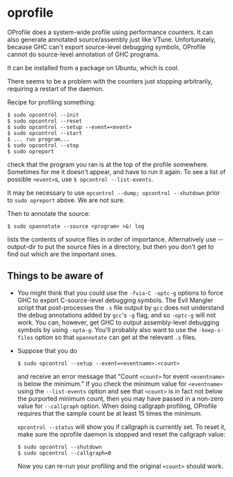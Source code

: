 # oprofile



OProfile does a system-wide profile using performance counters.  It can also generate annotated source/assembly just like VTune.  Unfortunately, because GHC can't export source-level debugging symbols, OProfile cannot do source-level annotation of GHC programs.



It can be installed from a package on Ubuntu, which is cool.



There seems to be a problem with the counters just stopping arbitrarily, requiring a restart of the daemon.



Recipe for profiling something:


```wiki
$ sudo opcontrol --init
$ sudo opcontrol --reset
$ sudo opcontrol --setup --event=<event>
$ sudo opcontrol --start
$ ... run program...
$ sudo opcontrol --stop
$ sudo opreport
```


check that the program you ran is at the top of the profile somewhere.  Sometimes for me it doesn't appear, and have to run it again.  To see a list of possible `<event>`s, use `$ opcontrol --list-events`.



It may be necessary to use `opcontrol --dump; opcontrol --shutdown` prior to `sudo opreport` above.  We are not sure.



Then to annotate the source:


```wiki
$ sudo opannotate --source <program> >&! log
```


lists the contents of source files in order of importance.  Alternatively use --output-dir to put the source files in a directory, but then 
you don't get to find out which are the important ones.


## Things to be aware of


- You might think that you could use the `-fvia-C -optc-g` options to force GHC to export C-source-level debugging symbols.  The Evil Mangler script that post-processes the `.s` file output by `gcc` does not understand the debug annotations added by `gcc`'s `-g` flag, and so `-optc-g` will not work.  You can, however, get GHC to output assembly-level debugging symbols by using `-opta-g`.  You'll probably also want to use the `-keep-s-files` option so that `opannotate` can get at the relevant `.s` files.

- Suppose that you do 

  ```wiki
  $ sudo opcontrol --setup --event=<eventname>:<count>
  ```

  and receive an error message that "Count `<count>` for event `<eventname>` is below the minimum."  If you check the minimum value for
  `<eventname>` using the `--list-events` option and see that `<count>` is in fact not below the purported minimum count, then you may have passed
  in a non-zero value for `--callgraph` option.  When doing callgraph profiling, OProfile requires that the sample count be at least 15 times the
  minimum.

  `opcontrol --status` will show you if callgraph is currently set.  To reset it, make sure the oprofile daemon is stopped and reset the callgraph
  value:

  ```wiki
  $ sudo opcontrol --shutdown
  $ sudo opcontrol --callgraph=0
  ```

  Now you can re-run your profiling and the original `<count>` should work.
